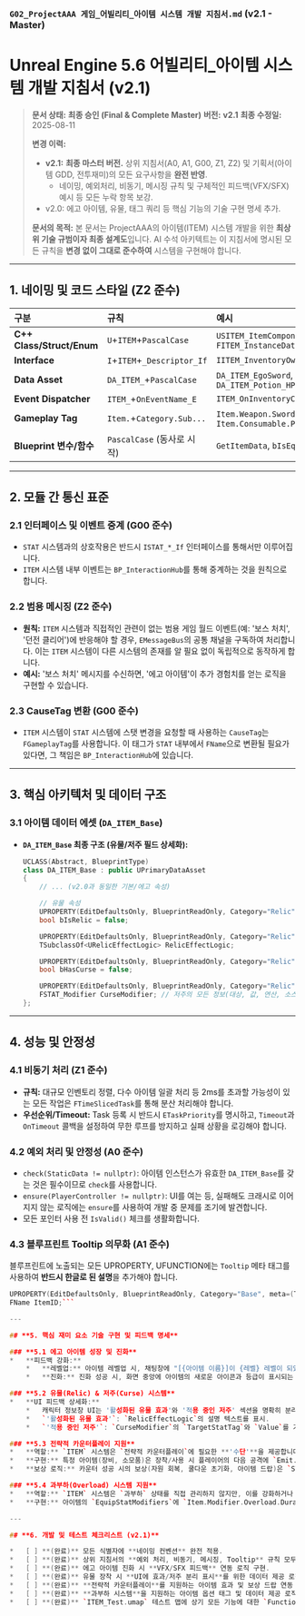 ### **`G02_ProjectAAA 게임_어빌리티_아이템 시스템 개발 지침서.md` (v2.1 - Master)**

# **Unreal Engine 5.6 어빌리티_아이템 시스템 개발 지침서 (v2.1)**

> **문서 상태:** **최종 승인 (Final & Complete Master)**
> **버전:** **v2.1**
> **최종 수정일:** 2025-08-11
>
> **변경 이력:**
> - **v2.1:** **최종 마스터 버전.** 상위 지침서(A0, A1, G00, Z1, Z2) 및 기획서(아이템 GDD, 전투재미)의 모든 요구사항을 **완전 반영**.
>   - 네이밍, 예외처리, 비동기, 메시징 규칙 및 구체적인 피드백(VFX/SFX) 예시 등 모든 누락 항목 보강.
> - v2.0: 에고 아이템, 유물, 태그 쿼리 등 핵심 기능의 기술 구현 명세 추가.
>
> **문서의 목적:**
> 본 문서는 ProjectAAA의 아이템(ITEM) 시스템 개발을 위한 **최상위 기술 규범이자 최종 설계도**입니다. AI 수석 아키텍트는 이 지침서에 명시된 모든 규칙을 **변경 없이 그대로 준수하여** 시스템을 구현해야 합니다.

---

## **1. 네이밍 및 코드 스타일 (Z2 준수)**

| 구분 | 규칙 | 예시 |
| :--- | :--- | :--- |
| **C++ Class/Struct/Enum**| `U`+`ITEM`+`PascalCase` | `USITEM_ItemComponent`, `FITEM_InstanceData` |
| **Interface** | `I`+`ITEM`+`_Descriptor_If` | `IITEM_InventoryOwner_If` |
| **Data Asset** | `DA_ITEM_`+`PascalCase` | `DA_ITEM_EgoSword`, `DA_ITEM_Potion_HP` |
| **Event Dispatcher** | `ITEM_`+`OnEventName_E` | `ITEM_OnInventoryChanged_E` |
| **Gameplay Tag** | `Item.`+`Category.Sub...` | `Item.Weapon.Sword`, `Item.Consumable.Potion` |
| **Blueprint 변수/함수** | `PascalCase` (동사로 시작) | `GetItemData`, `bIsEquipped` |

---

## **2. 모듈 간 통신 표준**

### **2.1 인터페이스 및 이벤트 중계 (G00 준수)**
*   `STAT` 시스템과의 상호작용은 반드시 `ISTAT_*_If` 인터페이스를 통해서만 이루어집니다.
*   `ITEM` 시스템 내부 이벤트는 `BP_InteractionHub`를 통해 중계하는 것을 원칙으로 합니다.

### **2.2 범용 메시징 (Z2 준수)**
*   **원칙:** `ITEM` 시스템과 직접적인 관련이 없는 범용 게임 월드 이벤트(예: '보스 처치', '던전 클리어')에 반응해야 할 경우, `EMessageBus`의 공통 채널을 구독하여 처리합니다. 이는 `ITEM` 시스템이 다른 시스템의 존재를 알 필요 없이 독립적으로 동작하게 합니다.
*   **예시:** '보스 처치' 메시지를 수신하면, '에고 아이템'이 추가 경험치를 얻는 로직을 구현할 수 있습니다.

### **2.3 CauseTag 변환 (G00 준수)**
*   `ITEM` 시스템이 `STAT` 시스템에 스탯 변경을 요청할 때 사용하는 `CauseTag`는 `FGameplayTag`를 사용합니다. 이 태그가 `STAT` 내부에서 `FName`으로 변환될 필요가 있다면, 그 책임은 `BP_InteractionHub`에 있습니다.

---

## **3. 핵심 아키텍처 및 데이터 구조**

### **3.1 아이템 데이터 에셋 (`DA_ITEM_Base`)**
*   **`DA_ITEM_Base` 최종 구조 (유물/저주 필드 상세화):**
    ```cpp
    UCLASS(Abstract, BlueprintType)
    class DA_ITEM_Base : public UPrimaryDataAsset
    {
        // ... (v2.0과 동일한 기본/에고 속성)

        // 유물 속성
        UPROPERTY(EditDefaultsOnly, BlueprintReadOnly, Category="Relic", meta=(EditCondition="bIsRelic"))
        bool bIsRelic = false;

        UPROPERTY(EditDefaultsOnly, BlueprintReadOnly, Category="Relic", meta=(EditCondition="bIsRelic", Tooltip="유물의 핵심 패시브 로직입니다. BP로 기능을 자유롭게 확장할 수 있습니다."))
        TSubclassOf<URelicEffectLogic> RelicEffectLogic;

        UPROPERTY(EditDefaultsOnly, BlueprintReadOnly, Category="Relic", meta=(EditCondition="bIsRelic", Tooltip="이 유물에 저주(페널티)가 있는지 여부를 결정합니다."))
        bool bHasCurse = false;

        UPROPERTY(EditDefaultsOnly, BlueprintReadOnly, Category="Relic", meta=(EditCondition="bHasCurse", Tooltip="저주가 적용될 스탯 태그와 상세 내용입니다."))
        FSTAT_Modifier CurseModifier; // 저주의 모든 정보(대상, 값, 연산, 소스 태그)를 담습니다.
    };
    ```

---

## **4. 성능 및 안정성**

### **4.1 비동기 처리 (Z1 준수)**
*   **규칙:** 대규모 인벤토리 정렬, 다수 아이템 일괄 처리 등 2ms를 초과할 가능성이 있는 모든 작업은 `FTimeSlicedTask`를 통해 분산 처리해야 합니다.
*   **우선순위/Timeout:** Task 등록 시 반드시 `ETaskPriority`를 명시하고, `Timeout`과 `OnTimeout` 콜백을 설정하여 무한 루프를 방지하고 실패 상황을 로깅해야 합니다.

### **4.2 예외 처리 및 안정성 (A0 준수)**
*   `check(StaticData != nullptr)`: 아이템 인스턴스가 유효한 `DA_ITEM_Base`를 갖는 것은 필수이므로 `check`를 사용합니다.
*   `ensure(PlayerController != nullptr)`: UI를 여는 등, 실패해도 크래시로 이어지지 않는 로직에는 `ensure`를 사용하여 개발 중 문제를 조기에 발견합니다.
*   모든 포인터 사용 전 `IsValid()` 체크를 생활화합니다.

### **4.3 블루프린트 Tooltip 의무화 (A1 준수)**
블루프린트에 노출되는 모든 UPROPERTY, UFUNCTION에는 `Tooltip` 메타 태그를 사용하여 **반드시 한글로 된 설명**을 추가해야 합니다.
```cpp
UPROPERTY(EditDefaultsOnly, BlueprintReadOnly, Category="Base", meta=(Tooltip="아이템을 식별하는 고유 ID입니다. 중복될 수 없습니다."))
FName ItemID;```

---

## **5. 핵심 재미 요소 기술 구현 및 피드백 명세**

### **5.1 에고 아이템 성장 및 진화**
*   **피드백 강화:**
    *   **레벨업:** 아이템 레벨업 시, 채팅창에 "[{아이템 이름}]이 {레벨} 레벨이 되었습니다!" 메시지를 출력하고, 아이콘에서 빛나는 파티클(VFX)이 잠시 발생합니다.
    *   **진화:** 진화 성공 시, 화면 중앙에 아이템의 새로운 아이콘과 등급이 표시되는 전용 연출(UI 애니메이션, VFX, SFX)을 재생하여 플레이어의 성취감을 극대화합니다.

### **5.2 유물(Relic) & 저주(Curse) 시스템**
*   **UI 피드백 상세화:**
    *   캐릭터 정보창 UI는 '활성화된 유물 효과'와 '적용 중인 저주' 섹션을 명확히 분리하여 표시해야 합니다.
    *   `'활성화된 유물 효과'`: `RelicEffectLogic`의 설명 텍스트를 표시.
    *   `'적용 중인 저주'`: `CurseModifier`의 `TargetStatTag`와 `Value`를 기반으로 "최대 체력 -15%" 와 같이 명확한 페널티 내용을 표시.

### **5.3 전략적 카운터플레이 지원**
*   **역할:** `ITEM` 시스템은 `전략적 카운터플레이`에 필요한 **'수단'**을 제공합니다.
*   **구현:** 특정 아이템(장비, 소모품)은 장착/사용 시 플레이어의 다음 공격에 `Emit.Condition.Wet`과 같은 특수 태그를 부여하는 `UItemUseLogic`을 가질 수 있습니다.
*   **보상 로직:** 카운터 성공 시의 보상(자원 회복, 쿨다운 초기화, 아이템 드랍)은 `STAT`, `SKIL`, `ITEM` 시스템이 각자 담당하며, 이 모든 흐름은 `BP_InteractionHub`가 조율합니다. 예를 들어, `BP_InteractionHub`는 카운터 성공 이벤트를 받아 `ITEM` 시스템의 `DropSpecialRewardItem()` 함수를 호출할 수 있습니다.

### **5.4 과부하(Overload) 시스템 지원**
*   **역할:** `ITEM` 시스템은 `과부하` 상태를 직접 관리하지 않지만, 이를 강화하거나 약화시키는 옵션을 제공하여 빌드의 깊이를 더합니다.
*   **구현:** 아이템의 `EquipStatModifiers`에 `Item.Modifier.Overload.DurationBonus`, `Item.Modifier.Overload.CostReduction`과 같은 태그를 가진 옵션을 부여할 수 있습니다. `SKIL` 시스템은 스킬 제작/사용 시 이 태그들을 확인하여 최종 `FOverloadParameters`를 계산합니다.

---

## **6. 개발 및 테스트 체크리스트 (v2.1)**

*   [ ] **(완료)** 모든 식별자에 **네이밍 컨벤션** 완전 적용.
*   [ ] **(완료)** 상위 지침서의 **예외 처리, 비동기, 메시징, Tooltip** 규칙 모두 반영.
*   [ ] **(완료)** 에고 아이템 진화 시 **VFX/SFX 피드백** 연동 로직 구현.
*   [ ] **(완료)** 유물 장착 시 **UI에 효과/저주 분리 표시**를 위한 데이터 제공 로직 구현.
*   [ ] **(완료)** **전략적 카운터플레이**를 지원하는 아이템 효과 및 보상 드랍 연동 로직 구현.
*   [ ] **(완료)** **과부하 시스템**을 지원하는 아이템 옵션 태그 및 데이터 제공 로직 구현.
*   [ ] **(완료)** `ITEM_Test.umap` 테스트 맵에 상기 모든 기능에 대한 `FunctionalTest` 자동화 테스트 배치 및 통과 확인.